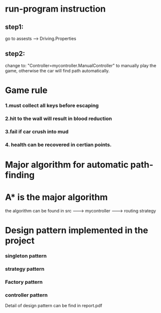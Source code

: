 # run-program instruction

## step1:
go to assests --> Driving.Properties

## step2:
change to: "Controller=mycontroller.ManualController" to manually play the game, otherwise the car will find path automatically.

# Game rule
### 1.must collect all keys before escaping
### 2.hit to the wall will result in blood reduction
### 3.fail if car crush into mud
### 4. health can be recovered in certian points.


# Major algorithm for automatic path-finding
# A* is the major algorithm
the algorithm can be found in src ---> mycontroller ---> routing strategy

# Design pattern implemented in the project
### singleton pattern
### strategy pattern
### Factory pattern
### controller pattern
Detail of design pattern can be find in report.pdf
